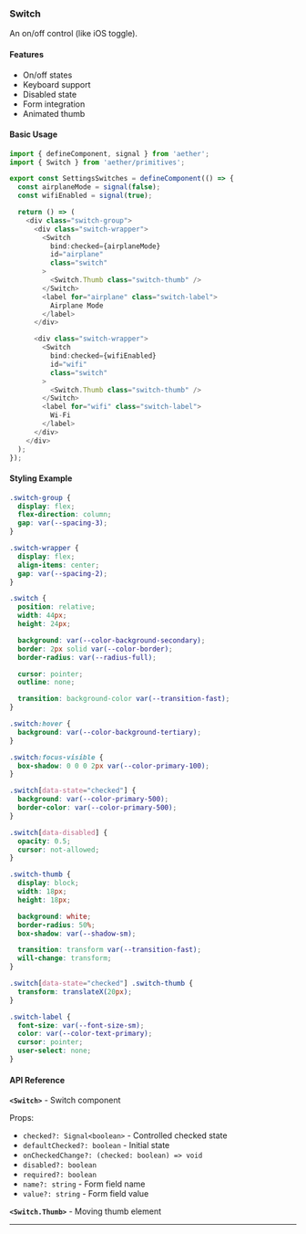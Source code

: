 ### Switch

An on/off control (like iOS toggle).

#### Features

- On/off states
- Keyboard support
- Disabled state
- Form integration
- Animated thumb

#### Basic Usage

```typescript
import { defineComponent, signal } from 'aether';
import { Switch } from 'aether/primitives';

export const SettingsSwitches = defineComponent(() => {
  const airplaneMode = signal(false);
  const wifiEnabled = signal(true);

  return () => (
    <div class="switch-group">
      <div class="switch-wrapper">
        <Switch
          bind:checked={airplaneMode}
          id="airplane"
          class="switch"
        >
          <Switch.Thumb class="switch-thumb" />
        </Switch>
        <label for="airplane" class="switch-label">
          Airplane Mode
        </label>
      </div>

      <div class="switch-wrapper">
        <Switch
          bind:checked={wifiEnabled}
          id="wifi"
          class="switch"
        >
          <Switch.Thumb class="switch-thumb" />
        </Switch>
        <label for="wifi" class="switch-label">
          Wi-Fi
        </label>
      </div>
    </div>
  );
});
```

#### Styling Example

```css
.switch-group {
  display: flex;
  flex-direction: column;
  gap: var(--spacing-3);
}

.switch-wrapper {
  display: flex;
  align-items: center;
  gap: var(--spacing-2);
}

.switch {
  position: relative;
  width: 44px;
  height: 24px;

  background: var(--color-background-secondary);
  border: 2px solid var(--color-border);
  border-radius: var(--radius-full);

  cursor: pointer;
  outline: none;

  transition: background-color var(--transition-fast);
}

.switch:hover {
  background: var(--color-background-tertiary);
}

.switch:focus-visible {
  box-shadow: 0 0 0 2px var(--color-primary-100);
}

.switch[data-state="checked"] {
  background: var(--color-primary-500);
  border-color: var(--color-primary-500);
}

.switch[data-disabled] {
  opacity: 0.5;
  cursor: not-allowed;
}

.switch-thumb {
  display: block;
  width: 18px;
  height: 18px;

  background: white;
  border-radius: 50%;
  box-shadow: var(--shadow-sm);

  transition: transform var(--transition-fast);
  will-change: transform;
}

.switch[data-state="checked"] .switch-thumb {
  transform: translateX(20px);
}

.switch-label {
  font-size: var(--font-size-sm);
  color: var(--color-text-primary);
  cursor: pointer;
  user-select: none;
}
```

#### API Reference

**`<Switch>`** - Switch component

Props:
- `checked?: Signal<boolean>` - Controlled checked state
- `defaultChecked?: boolean` - Initial state
- `onCheckedChange?: (checked: boolean) => void`
- `disabled?: boolean`
- `required?: boolean`
- `name?: string` - Form field name
- `value?: string` - Form field value

**`<Switch.Thumb>`** - Moving thumb element

---

